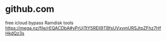 # github.com
free icloud bypass Ramdisk tools 
https://mega.nz/file/rEQACDbA#yPrUjTtY5REIl9TBfsUVxvmURSJtpZFhz7HfHkdQz3s
